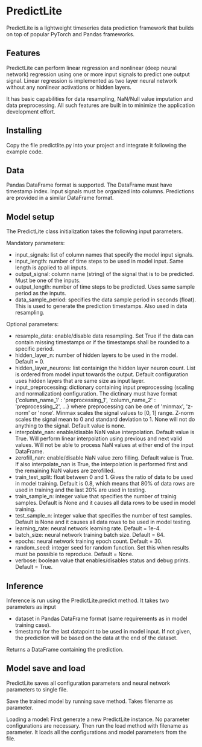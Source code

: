 # PredictLite

PredictLite is a lightweight timeseries data prediction framework that builds on top of popular PyTorch and Pandas frameworks. 

## Features

PredictLite can perform linear regression and nonlinear (deep neural network) regression using one or more input signals to predict one output signal. Linear regression is implemented as two layer neural network without any nonlinear activations or hidden layers. 

It has basic capabilities for data resampling, NaN/Null value imputation and data preprocessing. All such features are built in to minimize the application development effort. 

## Installing

Copy the file predictlite.py into your project and integrate it following the example code. 

## Data 

Pandas DataFrame format is supported. The DataFrame must have timestamp index. Input signals must be organized into columns. 
Predictions are provided in a similar DataFrame format.

## Model setup 

The PredictLite class initialization takes the following input parameters.

Mandatory parameters:
- input_signals: list of column names that specify the model input signals. 
- input_length: number of time steps to be used in model input. Same length is applied to all inputs.  
- output_signal: column name (string) of the signal that is to be predicted. Must be one of the inputs.
- output_length: number of time steps to be predicted. Uses same sample period as the inputs. 
- data_sample_period: specifies the data sample period in seconds (float). This is used to generate the prediction timestamps. Also used in data resampling. 

Optional parameters:
- resample_data: enable/disable data resampling. Set True if the data can contain missing timestamps or if the timestamps shall be rounded to a specific period.
- hidden_layer_n: number of hidden layers to be used in the model. Default = 0.
- hidden_layer_neurons: list containign the hidden layer neuron count. List is ordered from model input towards the output. Default configuration uses hidden layers that are same size as input layer. 
- input_preprocessing: dictionary containing input preprocessing (scaling and normalization) configuration. The dictinary must have format {'column_name_1' : 'preprocessing_1', 'column_name_2' : 'preprocessing_2', ...} where preprocessing can be one of 'minmax', 'z-norm' or 'none'. Minmax scales the signal values to [0, 1] range. Z-norm scales the signal mean to 0 and standard deviation to 1. None will not do anything to the signal. Default value is none. 
- interpolate_nan: enable/disable NaN value interpolation. Default value is True. Will perform linear interpolation using previous and next valid values. Will not be able to process NaN values at either end of the input DataFrame. 
- zerofill_nan: enable/disable NaN value zero filling. Default value is True. If also interpolate_nan is True, the interpolation is performed first and the remaining NaN values are zerofilled. 
- train_test_split: float between 0 and 1. Gives the ratio of data to be used in model training. Default is 0.8, which means that 80% of data rows are used in training and the last 20% are used in testing.
- train_sample_n: integer value that specifies the number of trainig samples. Default is None and it causes all data rows to be used in model training.
- test_sample_n: integer value that specifies the number of test samples. Default is None and it causes all data rows to be used in model testing.
- learning_rate: neural network learning rate. Default = 1e-4.
- batch_size: neural network training batch size. Default = 64.
- epochs: neural network training epoch count. Default = 30.
- random_seed: integer seed for random function. Set this when results must be possible to reproduce. Default = None. 
- verbose: boolean value that enables/disables status and debug prints. Default = True.


## Inference 

Inference is run using the PredictLite.predict method. It takes two parameters as input
- dataset in Pandas DataFrame format (same requirements as in model training case). 
- timestamp for the last datapoint to be used in model input. If not given, the prediction will be based on the data at the end of the dataset. 

Returns a DataFrame containing the prediction. 

## Model save and load
PredictLite saves all configuration parameters and neural network parameters to single file. 

Save the trained model by running save method. Takes filename as parameter. 

Loading a model: First generate a new PredictLite instance. No parameter configurations are necessary. Then run the load method with filename as parameter. It loads all the configurations and model parameters from the file.  
